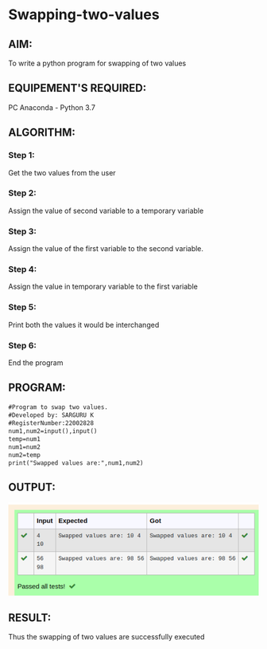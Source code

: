 # Swapping-two-values
## AIM:
To write a python program for swapping of two values
## EQUIPEMENT'S REQUIRED: 
PC
Anaconda - Python 3.7
## ALGORITHM: 
### Step 1:
Get the two values from the user
### Step 2: 
Assign the value of second variable to a temporary variable 
### Step 3: 
Assign the value of the first variable to the second variable.
### Step 4:  
Assign the value in temporary variable to the first variable
### Step 5: 
Print both the values it would be interchanged
### Step 6: 
End the program
## PROGRAM:
```
#Program to swap two values.
#Developed by: SARGURU K
#RegisterNumber:22002828
num1,num2=input(),input()
temp=num1
num1=num2
num2=temp
print("Swapped values are:",num1,num2)
```

## OUTPUT:
![output](./swapping%20two%20values.png)





## RESULT:
Thus the swapping of two values are successfully executed




